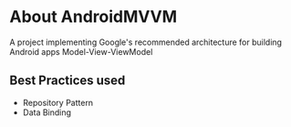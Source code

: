 # About AndroidMVVM
A project implementing Google's recommended architecture for building Android apps Model-View-ViewModel 
## Best Practices used
- Repository Pattern
- Data Binding